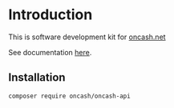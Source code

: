 # Introduction

This is software development kit for [oncash.net](http://oncash.net/)

See documentation [here](http://developer.oncash.net/).

## Installation

```sh
composer require oncash/oncash-api
```